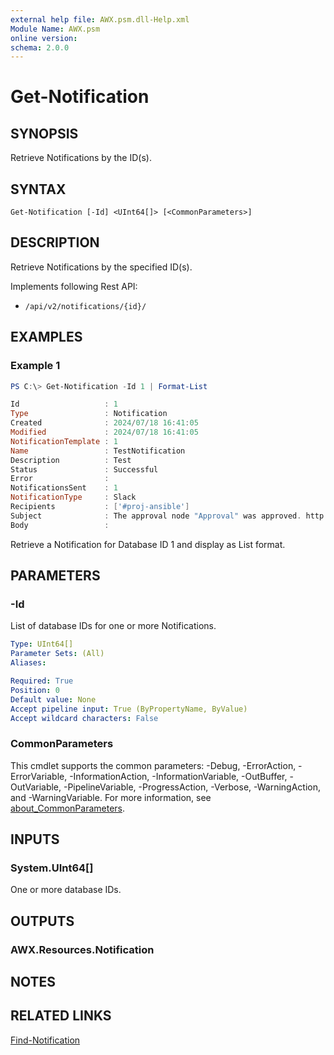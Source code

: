 ```yaml
---
external help file: AWX.psm.dll-Help.xml
Module Name: AWX.psm
online version:
schema: 2.0.0
---
```


# Get-Notification

## SYNOPSIS
Retrieve Notifications by the ID(s).

## SYNTAX

```
Get-Notification [-Id] <UInt64[]> [<CommonParameters>]
```

## DESCRIPTION
Retrieve Notifications by the specified ID(s).

Implements following Rest API:  
- `/api/v2/notifications/{id}/`  

## EXAMPLES

### Example 1
```powershell
PS C:\> Get-Notification -Id 1 | Format-List

Id                   : 1
Type                 : Notification
Created              : 2024/07/18 16:41:05
Modified             : 2024/07/18 16:41:05
NotificationTemplate : 1
Name                 : TestNotification
Description          : Test
Status               : Successful
Error                :
NotificationsSent    : 1
NotificationType     : Slack
Recipients           : ['#proj-ansible']
Subject              : The approval node "Approval" was approved. http://*******
Body                 :
```

Retrieve a Notification for Database ID 1 and display as List format.

## PARAMETERS

### -Id
List of database IDs for one or more Notifications.

```yaml
Type: UInt64[]
Parameter Sets: (All)
Aliases:

Required: True
Position: 0
Default value: None
Accept pipeline input: True (ByPropertyName, ByValue)
Accept wildcard characters: False
```

### CommonParameters
This cmdlet supports the common parameters: -Debug, -ErrorAction, -ErrorVariable, -InformationAction, -InformationVariable, -OutBuffer, -OutVariable, -PipelineVariable, -ProgressAction, -Verbose, -WarningAction, and -WarningVariable. For more information, see [about_CommonParameters](http://go.microsoft.com/fwlink/?LinkID=113216).

## INPUTS

### System.UInt64[]
One or more database IDs.

## OUTPUTS

### AWX.Resources.Notification
## NOTES

## RELATED LINKS

[Find-Notification](Find-Notification.md)
